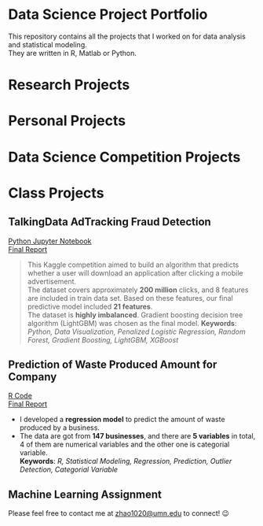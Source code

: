 # Data Science Project Portfolio
This repository contains all the projects that I worked on for data analysis and statistical modeling.<br />They are written in R, Matlab or Python.

# Research Projects

# Personal Projects

# Data Science Competition Projects

# Class Projects
## TalkingData AdTracking Fraud Detection
[Python Jupyter Notebook](https://github.com/EchoZhaoo/DS-Project-Portfolio/blob/master/Python/TalkingData.ipynb)<br /> 
[Final Report](https://github.com/EchoZhaoo/DS-Project-Portfolio/blob/master/Report/PUBH%207475_Final_Report.pdf)<br /> 
> This Kaggle competition aimed to build an algorithm that predicts whether a user will download an application after clicking a mobile advertisement.<br />
> The dataset covers approximately **200 million** clicks, and 8 features are included in train data set. Based on these features, our final predictive model included **21 features**. <br />
> The dataset is **highly imbalanced**. Gradient boosting decision tree algorithm (LightGBM) was chosen as the final model.
**Keywords**: *Python, Data Visualization, Penalized Logistic Regression, Random Forest, Gradient Boosting, LightGBM, XGBoost*

## Prediction of Waste Produced Amount for Company
 [R Code](https://github.com/EchoZhaoo/DS-Project-Portfolio/blob/master/R%20Code/STAT5302_Project.R)<br />
 [Final Report](https://github.com/EchoZhaoo/DS-Project-Portfolio/blob/master/Report/STAT5302_Project_Report.pdf)<br /> 
 - I developed a **regression model** to predict the amount of waste produced by a business.<br />
 - The data are got from **147 businesses**, and there are **5 variables** in total, 4 of them are numerical variables and the other one is categorial variable.<br />
 **Keywords**: *R, Statistical Modeling, Regression, Prediction, Outlier Detection, Categorial Variable*
 
## Machine Learning Assignment




Please feel free to contact me at [zhao1020@umn.edu](zhao1020@umn.edu) to connect! :wink:
